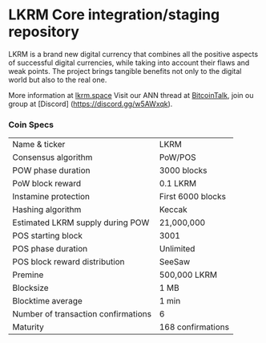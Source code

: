 LKRM Core integration/staging repository
=====================================

LKRM is a brand new digital currency that combines all the positive aspects of successful digital currencies, while taking into account their flaws and weak points.
The project brings tangible benefits not only to the digital world but also to the real one.


More information at [lkrm.space](http://www.lkrm.space) Visit our ANN thread at [BitcoinTalk](https://bitcointalk.org/index.php?topic=5013892.0;all), join ou group at [Discord] (https://discord.gg/w5AWxqk).

### Coin Specs

<table>
<tr><td>Name & ticker</td><td>LKRM</td></tr>
<tr><td>Consensus algorithm</td><td>PoW/POS</td></tr>
<tr><td>POW phase duration</td><td>3000 blocks</td></tr>
<tr><td>PoW block reward</td><td>0.1 LKRM</td></tr>
<tr><td>Instamine protection</td><td>First 6000 blocks</td></tr>
<tr><td>Hashing algorithm</td><td>Keccak</td></tr>
<tr><td>Estimated LKRM supply during POW</td><td>21,000,000</td></tr>
<tr><td>POS starting block</td><td>3001</td></tr>
<tr><td>POS phase duration</td><td>Unlimited</td></tr>
<tr><td>POS block reward distribution</td><td>SeeSaw</td></tr>
<tr><td>Premine</td><td>500,000 LKRM</td></tr>
<tr><td>Blocksize</td><td>1 MB</td></tr>
<tr><td>Blocktime average</td><td>1 min </td></tr>
<tr><td>Number of transaction confirmations</td><td>6</td></tr>
<tr><td>Maturity</td><td>168 confirmations</td></tr>
</table>
